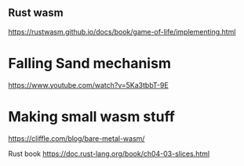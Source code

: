 ## Rust wasm

https://rustwasm.github.io/docs/book/game-of-life/implementing.html

# Falling Sand mechanism

https://www.youtube.com/watch?v=5Ka3tbbT-9E

# Making small wasm stuff

https://cliffle.com/blog/bare-metal-wasm/

Rust book
https://doc.rust-lang.org/book/ch04-03-slices.html
